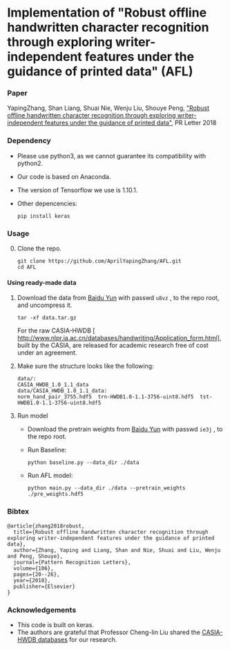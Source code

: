 # Implementation of "Robust offline handwritten character recognition through exploring writer-independent features under the guidance of printed data" (AFL)

### Paper

YapingZhang, Shan Liang, Shuai Nie, Wenju Liu, Shouye Peng, ["Robust offline handwritten character recognition through exploring writer-independent features under the guidance of printed data"](https://www.sciencedirect.com/science/article/pii/S0167865518300412?via%3Dihub), PR Letter 2018

### Dependency

* Please use python3, as we cannot guarantee its compatibility with python2.
* Our code is based on Anaconda.
* The version of Tensorflow we use is 1.10.1.
* Other depencencies:

    ```
    pip install keras
    ```

### Usage
0. Clone the repo.

    ```shell
    git clone https://github.com/AprilYapingZhang/AFL.git
    cd AFL
    ```

#### Using ready-made data

1. Download the data from  [Baidu Yun](https://pan.baidu.com/s/15A6SL7JFIQaozUIEhtekxQ) with passwd `u8vz` , to the repo root, and uncompress it.

    ```shell
    tar -xf data.tar.gz
    ```
    For the raw  CASIA-HWDB [ http://www.nlpr.ia.ac.cn/databases/handwriting/Application_form.html], built by the CASIA, are released for academic research free of cost under an agreement. 
    
   
2. Make sure the structure looks like the following:

    ```shell
    data/:
    CASIA_HWDB_1.0_1.1_data
    data/CASIA_HWDB_1.0_1.1_data:
    norm_hand_pair_3755.hdf5  trn-HWDB1.0-1.1-3756-uint8.hdf5  tst-HWDB1.0-1.1-3756-uint8.hdf5

    ```

3. Run model
    * Download the pretrain weights from  [Baidu Yun](https://pan.baidu.com/s/1XemKKJqxu9ZDhgcZQlY9dw) with passwd `ie3j` , to the repo root.
        
    * Run Baseline:

        ```shell
        python baseline.py --data_dir ./data
        ```

    * Run AFL model:

        ```shell 
        python main.py --data_dir ./data --pretrain_weights ./pre_weights.hdf5
        ```


### Bibtex
```
@article{zhang2018robust,
  title={Robust offline handwritten character recognition through exploring writer-independent features under the guidance of printed data},
  author={Zhang, Yaping and Liang, Shan and Nie, Shuai and Liu, Wenju and Peng, Shouye},
  journal={Pattern Recognition Letters},
  volume={106},
  pages={20--26},
  year={2018},
  publisher={Elsevier}
}
```

### Acknowledgements
* This code is built on keras.
* The authors are grateful that Professor Cheng-lin Liu shared the [CASIA-HWDB databases](http://www.nlpr.ia.ac.cn/databases/handwriting/Application_form.html) for our research. 

